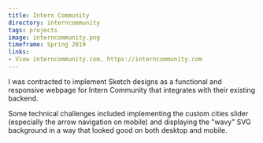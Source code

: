 ```yaml
---
title: Intern Community
directory: interncommunity
tags: projects
image: interncommunity.png
timeframe: Spring 2019
links:
- View interncommunity.com, https://interncommunity.com
---
```

I was contracted to implement Sketch designs as a functional and responsive webpage for Intern Community that integrates with their existing backend.

Some technical challenges included implementing the custom cities slider (especially the arrow navigation on mobile) and displaying the "wavy" SVG background in a way that looked good on both desktop and mobile.
